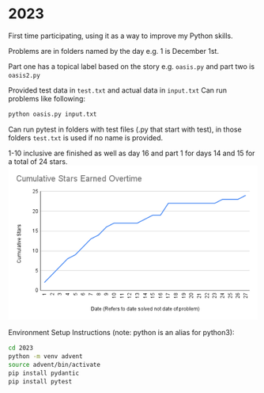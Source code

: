 # 2023

First time participating, using it as a way to improve my Python skills.

Problems are in folders named by the day e.g. 1 is December 1st.

Part one has a topical label based on the story e.g. `oasis.py` and part two is `oasis2.py`

Provided test data in `test.txt` and actual data in `input.txt`
Can run problems like following: 
```bash
python oasis.py input.txt
```
Can run pytest in folders with test files (.py that start with test), in those folders `test.txt` is used if no name is provided.

1-10 inclusive are finished as well as day 16 and part 1 for days 14 and 15 for a total of 24 stars.
![2023 Progress Graph](2023/graph.png)

Environment Setup Instructions (note: python is an alias for python3):
```bash
cd 2023
python -m venv advent
source advent/bin/activate
pip install pydantic
pip install pytest
```